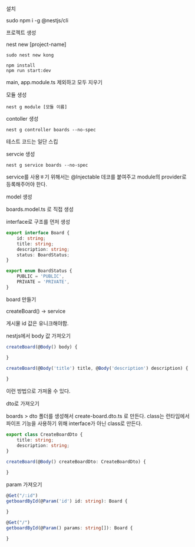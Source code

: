 설치

sudo npm i -g @nestjs/cli

프로젝트 생성

nest new [project-name]

```
sudo nest new kong

npm install
npm run start:dev
```

main, app.module.ts 제외하고 모두 지우기

모듈 생성
```
nest g module [모듈 이름]
```

contoller 생성
```
nest g controller boards --no-spec
```
테스트 코드는 일단 스킵


servcie 생성

```
nest g service boards --no-spec
```

service를 사용ㅎ기 위해서는 @Injectable 데코를 붙여주고 module의 provider로 등록해주어야 한다.

model 생성

boards.model.ts 로 직접 생성

interface로 구조를 먼저 생성

```ts
export interface Board {
    id: string;
    title: string;
    description: string;
    status: BoardStatus;
}
```

```ts
export enum BoardStatus {
    PUBLIC = 'PUBLIC',
    PRIVATE = 'PRIVATE',
}
```

board 만들기

createBoard() -> service

게시물 id 값은 유니크해야함.

nestjs에서 body 값 가져오기

```ts
createBoard(@Body() body) {

}

createBoard(@Body('title') title, @Body('description') description) {
    
}
```
이런 방법으로 가져올 수 있다.

dto로 가져오기

boards > dto 폴더를 생성해서 create-board.dto.ts 로 만든다. class는 런타임에서 파이프 기능을 사용하기 위해 interface가 아닌 class로 만든다.

```ts
export class CreateBoardDto {
    title: string;
    description: string;
}
```

```ts
createBoard(@Body() createBoardDto: CreateBoardDto) {
    
}
```

param 가져오기

```ts
@Get("/:id")
getboardById(@Param('id') id: string): Board {

}

@Get("/")
getboardById(@Param() params: string[]): Board {

}
```

